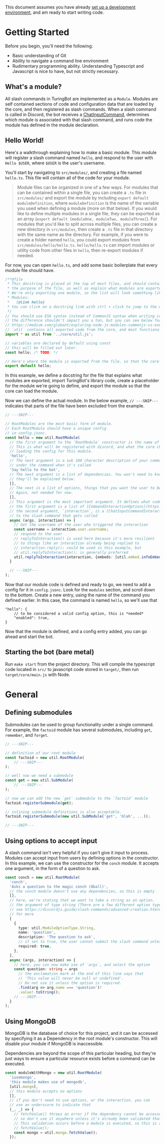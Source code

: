 This document assumes you have already [set up a development environment](./dev_environment.md), and am ready to start writing code.

# Getting Started
Before you begin, you'll need the following:
- Basic understanding of Git
- Ability to navigate a command line environment
- Rudimentary programming ability. Understanding Typescript and Javascript is nice to have, but not strictly necessary. 

## What's a module?
All slash commands in TuringBot are implemented as a `Module`. Modules are self contained sections of code and configuration data that are loaded by the core, and then registered as slash commands. When a slash command is called in Discord, the bot receives a [ChatInputCommand](https://discord.js.org/#/docs/discord.js/main/class/ChatInputCommandInteraction), determines which module is associated with that slash command, and runs code the module has defined in the module declaration.

## Hello World!
Here's a walkthrough explaining how to make a basic module. This module will register a slash command named `hello`, and respond to the user with `Hello $USER`, where `$USER` is the user's username.

You'll start by navigating to `src/modules/`, and creating a file named `hello.ts`. This file will contain all of the code for your module.

> Module files can be organized in one of a few ways. For modules that can be contained within a single file, you can create a `.ts` file in `src/modules/` and export the module by including `export default moduleDefinition`, where `moduleDefinition` is the name of the variable you used when defining a module (more on that below). If you would like to define multiple modules in a single file, they can be exported as an array (`export default [moduleOne, moduleTwo, moduleThree]`). For modules that you'd like to split across multiple files, you can create a new directory in `src/modules`, then create a `.ts` file in that directory with the same name as the directory. For example, if you were to create a folder named `hello`, you could export modules from `src/modules/hello/hello.ts`. `hello/hello.ts` can import modules or utility code from other files in `hello`, then re-export modules if needed.

For now, you can open `hello.ts`, and add some basic boilerplate that every module file should have.

```typescript
/**@file
 * This docstring is placed at the top of most files, and should contain a brief explanation of
 * the purpose of the file, as well as explain what modules are exported.
 * We're only exporting one module, so the list will look something like this:
 * Modules:
 *   {@link hello} 
 * You can click on a docstring link with ctrl + click to jump to the module definition.
 */
// You should use ES6 syntax instead of CommonJS syntax when writing code for TuringBot
// the difference shouldn't impact you a ton, but you can see below for more details
// https://medium.com/globant/exploring-node-js-modules-commonjs-vs-es6-modules-2766e838bea9
// `util` contains all exported code from the core, and most functionality you need can be found here.
import * as util from '../core/util.js';

// variables are declared by default using const
// this will be filled out later.
const hello; /* TODO: */

// Here's where the module is exported from the file, so that the core can load it at runtime
export default hello;
```

In this example, we define a docstring for the file that explains what modules are exported, import TuringBot's library code, create a placeholder for the module we're going to define, and export the module so that the core can load the module.

Now we can define the actual module. In the below example, `// ---SNIP---` indicates that parts of the file have been excluded from the example.

```typescript
// ---SNIP---

// RootModules are the most basic form of module.
// Each RootModule should have a unique config
// in config.jsonc.
const hello = new util.RootModule(
  // the first argument to the `RootModule` constructor is the name of the slash command.
  // This is what will be registered with discord, and what the core checks for when
  // loading the config for this module.
  'hello',
  // The next argument is a sub 100 character description of your command that will be displayed
  // under the command when it's called
  'Say hello to the bot',
  // The next argument is a list of dependencies. You won't need to know about these for now,
  // they'll be explained below.
  [],
  // The next is a list of options, things that you want the user to be able to enter as input.
  // Again, not needed for now.
  [],
  // This argument is the most important argument. It defines what code to run when your command is executed. If submodules are defined, this shouldn't be.
  // the first argument is a list of [CommandInteractionOptions](https://discord.js.org/#/docs/discord.js/main/typedef/CommandInteractionOption), and will contain any input the user provided to the slash command
  // the second argument, `interaction`, is a [ChatInputCommandInteraction](https://discord.js.org/#/docs/discord.js/main/class/ChatInputCommandInteraction). It's a reference
  // to the slash command that gets called
  async (args, interaction) => {
    // Get the username of the user who triggered the interaction
    const username = interaction.user.username;
    // respond to the user
    // replyToInteraction() is used here because it's more resilient 
    // to things like an interaction already being replied to
    // interaction.reply(); could be used in this example, but
    // util.replyToInteraction(); is generally preferred
    util.replyToInteraction(interaction, {embeds: [util.embed.infoEmbed(`Hello, ${username}!`)]});
  }

  // ---SNIP---
);
```

Now that our module code is defined and ready to go, we need to add a config for it in `config.jsonc`. Look for the `modules` section, and scroll down to the bottom. Create a new entry, using the name of the command you defined earlier. In this case, the command is named `hello`, so we'll use that

```jsonc
"hello": {
    // to be considered a valid config option, this is *needed*
    "enabled": true,
}
```

Now that the module is defined, and a config entry added, you can go ahead and start the bot.

## Starting the bot (bare metal)
Run `make start` from the project directory. This will compile the typescript code located in `src/` to javascript code stored in `target/`, then run `target/core/main.js` with Node.

# General
## Defining submodules
Submodules can be used to group functionality under a single command. For example, the `factoid` module has several submodules, including `get`, `remember`, and `forget`.
```typescript
// ---SNIP---

// definition of our root module
const factoid = new util.RootModule(
    // ---SNIP---
);

// well now we need a submodule
const get = new util.SubModule(
    // ---SNIP---
);

// now we can add the new `get` submodule to the `factoid` module
factoid.registerSubmodule(get);

// inlining submodule definitions is also acceptable.
factoid.registerSubmodule(new util.SubModule('get', 'blah', ...));

// ---SNIP---
```

## Using options to accept input
A slash command isn't very helpful if you can't give it input to process. Modules can accept input from users by defining options in the constructor. In this example, we can use the constructor for the `conch` module. It accepts one argument, in the form of a question to ask.

```typescript
const conch = new util.RootModule(
  'conch',
  'Asks a question to the magic conch (8ball)',
  // the conch module doesn't use any dependencies, so this is empty
  [],
  // here, we're stating that we want to take a string as an option.
  // the argument of type string (There are a few different option types,
  // see https://discordjs.guide/slash-commands/advanced-creation.html#option-types
  // for more
  [
    {
      type: util.ModuleOptionType.String,
      name: 'question',
      description: 'The question to ask',
      // if set to true, the user cannot submit the slash command unless they've entered something for this option
      required: true,
    },
  ],
  async (args, interaction) => {
    // here, you can now make use of `args`, and select the option
    const question: string = args
      // the exclamation mark at the end of this line says that
      // 'This value will never be null or undefined'.
      // Do not use it unless the option is required.
      .find(arg => arg.name === 'question')!
      .value!.toString();
    // ---SNIP---
  }
);
```

## Using MongoDB
MongoDB is the database of choice for this project, and it can be accessed by specifying it as a Dependency in the root module's constructor. This will disable your module if MongoDB is inaccessible.

Dependencies are beyond the scope of this particular heading, but they're just ways to ensure a particular resource exists before a command can be executed.

```typescript
const moduleWithMongo = new util.RootModule(
  'iusemongo',
  'this module makes use of mongodb',
  [util.mongo],
  // this module accepts no options
  [],
  // if you don't need to use options, or the interaction, you can 
  // use an underscore to indicate that
  (_, _) => {
    // fetchValue() throws an error if the dependency cannot be accessed
    // so don't use it anywhere unless it's already been validated that the dependency exists.
    // This validation occurs before a module is executed, so this is a "safe place" to use
    // fetchValue();
    const mongo = util.mongo.fetchValue();
  });

```
